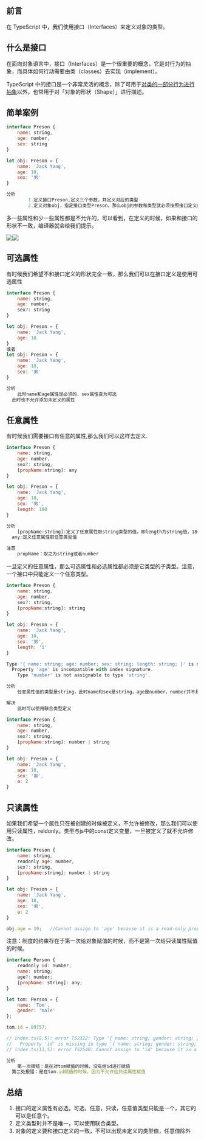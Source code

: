 ## 前言

在 TypeScript 中，我们使用接口（Interfaces）来定义对象的类型。

## 什么是接口

在面向对象语言中，接口（Interfaces）是一个很重要的概念，它是对行为的抽象，而具体如何行动需要由类（classes）去实现（implement）。

TypeScript 中的接口是一个非常灵活的概念，除了可用于[对类的一部分行为进行抽象](https://ts.xcatliu.com/advanced/class-and-interfaces.html#%E7%B1%BB%E5%AE%9E%E7%8E%B0%E6%8E%A5%E5%8F%A3)以外，也常用于对「对象的形状（Shape）」进行描述。

## 简单案例

```js
interface Preson {
    name: string,
    age: number,
    sex: string
}

let obj: Preson = {
    name: 'Jack Yang',
    age: 18,
    sex: '男'
}

分析
		1.定义接口Preson,定义三个参数，并定义对应的类型
		2.定义对象obj，指定接口类型Preson，那么obj的参数和类型就必须按照接口定义的一致去写
```

多一些属性和少一些属性都是不允许的，可以看到，在定义的时候，如果和接口的形状不一致，编译器就会给我们提示。

![](https://p3-juejin.byteimg.com/tos-cn-i-k3u1fbpfcp/d6906e349d8c49f9ab000405f5ca0c3d~tplv-k3u1fbpfcp-zoom-1.image)![](https://p3-juejin.byteimg.com/tos-cn-i-k3u1fbpfcp/bb8f3495547246b89f2238e5a1049ba1~tplv-k3u1fbpfcp-zoom-1.image)

## 可选属性

有时候我们希望不和接口定义的形状完全一致，那么我们可以在接口定义是使用可选属性

```js
interface Preson {
    name: string,
    age: number,
    sex?: string
}

let obj: Preson = {
    name: 'Jack Yang',
    age: 18
}
或者
let obj: Preson = {
    name: 'Jack Yang',
    age: 18,
    sex: '男'
}

分析
	此时name和age属性是必须的，sex属性变为可选
  此时也不允许添加未定义的属性
```

## 任意属性

有时候我们需要接口有任意的属性,那么我们可以这样去定义.

```js
interface Preson {
    name: string,
    age: number,
    sex?: string,
    [propName:string]: any
}

let obj: Preson = {
    name: 'Jack Yang',
    age: 18,
    sex: '男',
    length: 180
}

分析
	[propName:string]:定义了任意属性取string类型的值。即length为string值，180取任意值
  any:定义任意属性取任意类型值

注意
	propName：取之为string或者number
```

一旦定义的任意属性，那么可选属性和必选属性都必须是它类型的子类型。注意，一个接口中只能定义一个任意类型。

```js
interface Preson {
    name: string,
    age: number,
    sex?: string,
    [propName:string]: string
}

let obj: Preson = {
    name: 'Jack Yang',
    age: 18,
    sex: '男',
    length: '1'
}

Type '{ name: string; age: number; sex: string; length: string; }' is not assignable to type 'Preson'.
  Property 'age' is incompatible with index signature.
    Type 'number' is not assignable to type 'string'.

分析
	任意属性值的类型是string，此时name和sex是string，age是number，number并不是string的子类型，所以这里会报错

解决
	此时可以使用联合类型定义

interface Preson {
    name: string,
    age: number,
    sex?: string,
    [propName:string]: number | string
}

let obj: Preson = {
    name: 'Jack Yang',
    age: 18,
    sex: '男',
    a: 2
}
```

## 只读属性

如果我们希望一个属性只在被创建的时候被定义，不允许被修改，那么我们可以使用只读属性，reldonly。类型与js中的const定义变量，一旦被定义了就不允许修改。

```js
interface Preson {
    name: string,
    readonly age: number,
    sex?: string,
    [propName:string]: number | string
}

let obj: Preson = {
    name: 'Jack Yang',
    age: 18,
    sex: '男',
    a: 2
}

obj.age = 19;	//Cannot assign to 'age' because it is a read-only property.
```

注意：制度的约束存在于第一次给对象赋值的时候，而不是第一次给只读属性赋值的时候。

```js
interface Person {
    readonly id: number;
    name: string;
    age?: number;
    [propName: string]: any;
}

let tom: Person = {
    name: 'Tom',
    gender: 'male'
};

tom.id = 89757;

// index.ts(8,5): error TS2322: Type '{ name: string; gender: string; }' is not assignable to type 'Person'.
//   Property 'id' is missing in type '{ name: string; gender: string; }'.
// index.ts(13,5): error TS2540: Cannot assign to 'id' because it is a constant or a read-only property.

分析
	第一次报错：是在对tom赋值的时候，没有给id进行赋值
  第二处报错：是在tom.id赋值的时候，因为不允许给只读属性赋值
```

## 总结

1.  接口的定义属性有必选，可选，任意，只读，任意值类型只能是一个，其它的可以是任意个。
1.  定义类型时并不是唯一，可以使用联合类型。
1.  对象的定义要和接口定义的一致，不可以出现未定义的类型值，任意值除外